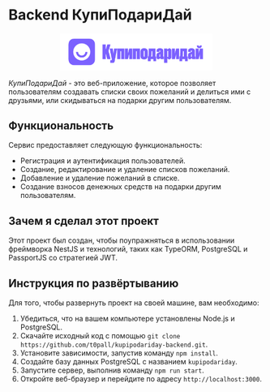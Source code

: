 # Backend КупиПодариДай

<p align='center'><img width=300 src='./readme-logo.png' /></p>

*КупиПодариДай* - это веб-приложение, которое позволяет пользователям создавать списки своих пожеланий и делиться ими с друзьями, или скидываться на подарки другим пользователям.

## Функциональность

Сервис предоставляет следующую функциональность:

- Регистрация и аутентификация пользователей.
- Создание, редактирование и удаление списков пожеланий.
- Добавление и удаление пожеланий в списке.
- Создание взносов денежных средств на подарки другим пользователям.

## Зачем я сделал этот проект

Этот проект был создан, чтобы поупражняться в использовании фреймворка NestJS и технологий, таких как TypeORM, PostgreSQL и PassportJS со стратегией JWT.

## Инструкция по развёртыванию

Для того, чтобы развернуть проект на своей машине, вам необходимо:

1. Убедиться, что на вашем компьютере установлены Node.js и PostgreSQL.
2. Скачайте исходный код с помощью `git clone https://github.com/t0pall/kupipodariday-backend.git`.
3. Установите зависимости, запустив команду `npm install`.
4. Создайте базу данных PostgreSQL с названием `kupipodariday`.
6. Запустите сервер, выполнив команду `npm run start`.
7. Откройте веб-браузер и перейдите по адресу `http://localhost:3000`.

